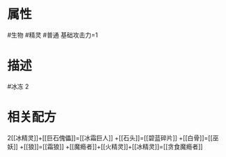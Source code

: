 # 属性
#生物 
#精灵 
#普通 
基础攻击力=1
# 描述
#冰冻 2
# 相关配方
2[[冰精灵]]+[[巨石傀儡]]=[[冰霜巨人]]
+[[石头]]=[[碧蓝碎片]]
+[[白骨]]=[[巫妖]]
+[[狼]]=[[霜狼]]
+[[魔瘾者]]+[[火精灵]]+[[冰精灵]]=[[贪食魔瘾者]]